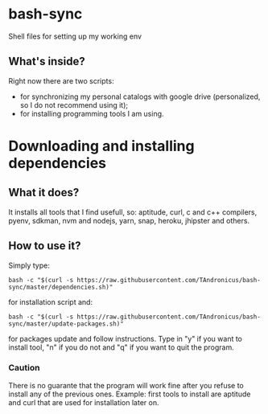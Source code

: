 # bash-sync
Shell files for setting up my working env

## What's inside?

Right now there are two scripts: 
* for synchronizing my personal catalogs with google drive (personalized, so I do not recommend using it);
* for installing programming tools I am using.

# Downloading and installing dependencies

## What it does?

It installs all tools that I find usefull, so: aptitude, curl, c and c++ compilers, pyenv, sdkman, nvm and nodejs, yarn, snap, heroku, jhipster and others.

## How to use it?

Simply type:

    bash -c "$(curl -s https://raw.githubusercontent.com/TAndronicus/bash-sync/master/dependencies.sh)"
    
for installation script and:

    bash -c "$(curl -s https://raw.githubusercontent.com/TAndronicus/bash-sync/master/update-packages.sh)"
    
for packages update and follow instructions. Type in "y" if you want to install tool, "n" if you do not and "q" if you want to quit the program.

### Caution

There is no guarante that the program will work fine after you refuse to install any of the previous ones. Example: first tools to install are aptitude and curl that are used for installation later on.

